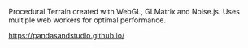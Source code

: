 Procedural Terrain created with WebGL, GLMatrix and Noise.js. Uses multiple web workers for optimal performance.

https://pandasandstudio.github.io/
